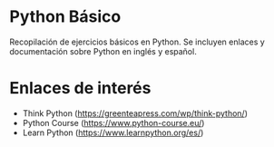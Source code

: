 # Python Básico
Recopilación de ejercicios básicos en Python. Se incluyen enlaces y documentación sobre Python en inglés y español.

# Enlaces de interés
* Think Python (https://greenteapress.com/wp/think-python/)
* Python Course (https://www.python-course.eu/)
* Learn Python (https://www.learnpython.org/es/)
